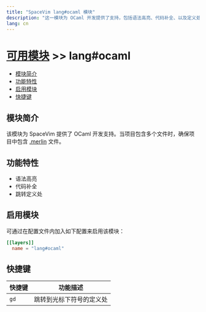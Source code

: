 ```yaml
---
title: "SpaceVim lang#ocaml 模块"
description: "这一模块为 OCaml 开发提供了支持，包括语法高亮、代码补全、以及定义处跳转等功能。"
lang: cn
---
```


# [可用模块](../../) >> lang#ocaml

<!-- vim-markdown-toc GFM -->

- [模块简介](#模块简介)
- [功能特性](#功能特性)
- [启用模块](#启用模块)
- [快捷键](#快捷键)

<!-- vim-markdown-toc -->

## 模块简介

该模块为 SpaceVim 提供了 OCaml 开发支持。当项目包含多个文件时，确保项目中包含 [.merlin](https://github.com/ocaml/merlin/wiki/project-configuration) 文件。

## 功能特性

- 语法高亮
- 代码补全
- 跳转定义处

## 启用模块

可通过在配置文件内加入如下配置来启用该模块：

```toml
[[layers]]
  name = "lang#ocaml"
```

## 快捷键

| 快捷键 | 功能描述                 |
| ----   | ------------------------ |
| `gd`   | 跳转到光标下符号的定义处 |
